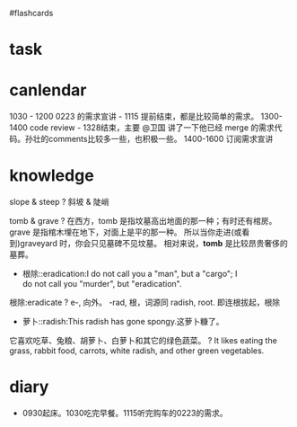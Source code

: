 #flashcards 

# task

# canlendar
1030 - 1200 0223 的需求宣讲 - 1115 提前结束，都是比较简单的需求。
1300-1400 code review - 1328结束，主要 @卫国 讲了一下他已经 merge 的需求代码。孙壮的comments比较多一些，也积极一些。
1400-1600 订阅需求宣讲

# knowledge

slope & steep
?
斜坡 & 陡峭

tomb & grave
?
在西方，tomb 是指坟墓高出地面的那一种；有时还有棺房。
grave 是指棺木埋在地下，对面上是平的那一种。
所以当你走进(或看到)graveyard 时，你会只见墓碑不见坟墓。
相对来说，**tomb** 是比较昂贵奢侈的墓葬。


- 根除::eradication:I do not call you a "man", but a "cargo"; I do not call you "murder", but "eradication".

根除:eradicate
?
e-, 向外。 -rad, 根，词源同 radish, root. 即连根拔起，根除

- 萝卜::radish:This radish has gone spongy.这萝卜糠了。

它喜欢吃草、兔粮、胡萝卜、白萝卜和其它的绿色蔬菜。
?
It likes eating the grass, rabbit food, carrots, white radish, and other green vegetables. 



# diary
- 0930起床。1030吃完早餐。1115听完购车的0223的需求。


